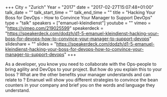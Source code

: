 +++
City = "Zurich"
Year = "2017"
date = "2017-02-27T15:07:48+01:00"
talk_date = ""
talk_start_time = ""
talk_end_time = ""
title = "Hacking Your Boss for DevOps - How to Convince Your Manager to Support DevOps"
type = "talk"
speakers = ["emanuel-kleindienst"]
youtube = ""
vimeo = "https://vimeo.com/219025599"
speakerdeck = "https://speakerdeck.com/dodzh/d1-5-emanuel-kleindienst-hacking-your-boss-for-devops-how-to-convince-your-manager-to-support-devops"
slideshare = ""
slides = "https://speakerdeck.com/dodzh/d1-5-emanuel-kleindienst-hacking-your-boss-for-devops-how-to-convince-your-manager-to-support-devops"
+++

As a developer, you know you need to collaborate with the Ops-people to bring agility and
DevOps to your project. But how do you explain this to your boss ? What are the other
benefits your manager understands and can relate to ? Emanuel will show you different
strategies to convince the bean counters in your company and brief you on the words and
language they understand.

